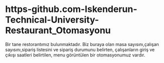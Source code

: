 # https-github.com-Iskenderun-Technical-University-Restaurant_Otomasyonu
Bir tane restorantımız bulunmaktadır. Biz buraya olan masa sayısını,çalışan sayısını,sipariş listesini ve sipariş durumunu belirten, çalışanların giriş ve çıkışı saatleri belirtilen, menu görüntülen bir otomasyonumuz vardır.
